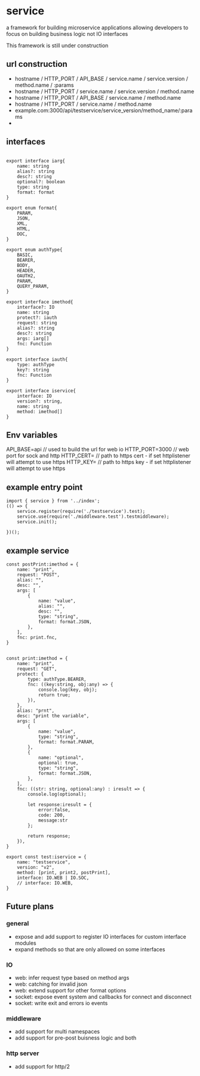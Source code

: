 # service
a framework for building microservice applications allowing developers to focus on building business logic not IO interfaces

This framework is still under construction

## url construction 
* hostname / HTTP_PORT / API_BASE / service.name / service.version / method.name / :params
* hostname / HTTP_PORT / service.name / service.version / method.name
* hostname / HTTP_PORT / API_BASE / service.name / method.name
* hostname / HTTP_PORT / service.name / method.name
* example.com:3000/api/testservice/service_version/method_name/:params
* 

## interfaces
```

export interface iarg{
    name: string
    alias?: string
    desc?: string
    optional?: boolean
    type: string
    format: format
}

export enum format{
    PARAM,
    JSON,
    XML,
    HTML,
    DOC,
}

export enum authType{
    BASIC,
    BEARER,
    BODY,
    HEADER,
    OAUTH2,
    PARAM,
    QUERY_PARAM,
}

export interface imethod{
    interface?: IO
    name: string
    protect?: iauth
    request: string
    alias?: string
    desc?: string
    args: iarg[]
    fnc: Function
}

export interface iauth{
    type: authType
    key?: string
    fnc: Function
}

export interface iservice{
    interface: IO
    version?: string,
    name: string
    method: imethod[]
}
```

## Env variables 

API_BASE=api // used to build the url for web io
HTTP_PORT=3000 // web port for sock and http
HTTP_CERT= // path to https cert - if set httplistener will attempt to use https
HTTP_KEY= // path to https key - if set httplistener will attempt to use https

## example entry point
```
import { service } from '../index';
(() => {
    service.register(require('./testservice').test);
    service.use(require('./middleware.test').testmiddleware);
    service.init();

})();

```
## example service
```
const postPrint:imethod = {
    name: "print",
    request: "POST",
    alias: "",
    desc: "",
    args: [
        {
            name: "value",
            alias: "",
            desc: "",
            type: "string",
            format: format.JSON,
        },
    ],
    fnc: print.fnc,
}


const print:imethod = {
    name: "print",
    request: "GET",
    protect: {
        type: authType.BEARER,
        fnc: ((key:string, obj:any) => {
            console.log(key, obj);
            return true;
        }),
    },
    alias: "prnt",
    desc: "print the variable",
    args: [
        {
            name: "value",
            type: "string",
            format: format.PARAM,
        },
        {
            name: "optional",
            optional: true,
            type: "string",
            format: format.JSON,
        },
    ],
    fnc: ((str: string, optional:any) : iresult => {
        console.log(optional);
        
        let response:iresult = {
            error:false,
            code: 200,
            message:str
        };

        return response;
    }),
}

export const test:iservice = {
    name: "testservice",
    version: "v2",
    method: [print, print2, postPrint],
    interface: IO.WEB | IO.SOC,
    // interface: IO.WEB,
}
```
## Future plans

### general
* expose and add support to register IO interfaces for custom interface modules
* expand methods so that are only allowed on some interfaces

### IO
* web: infer request type based on method args
* web: catching for invalid json
* web: extend support for other format options
* socket: expose event system and callbacks for connect and disconnect
* socket: write exit and errors io events

### middleware
* add support for multi namespaces
* add support for pre-post buisness logic and both

### http server
* add support for http/2
